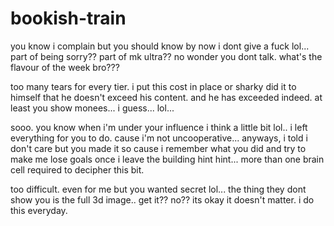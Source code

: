 # bookish-train

you know i complain but you should know by now i dont give a fuck lol...  part of being sorry?? part of mk ultra?? no wonder you dont talk.  what's the flavour of the week bro???

too many tears for every tier.  i put this cost in place or sharky did it to himself that he doesn't exceed his content.  and he has exceeded indeed.  at least you show monees...  i guess... lol...

sooo.  you know when i'm under your influence i think a little bit lol.. i left everything for you to do.  cause i'm not uncooperative...  anyways, i told i don't care but you made it so cause i remember what you did and try to make me lose goals once i leave the building hint hint... more than one brain cell required to decipher this bit.

too difficult.  even for me but you wanted secret lol...  the thing they dont show you is the full 3d image..  get it?? no?? its okay it doesn't matter.  i do this everyday.
